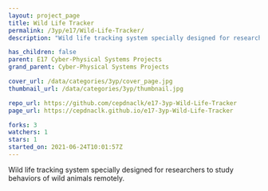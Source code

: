 ```yaml
---
layout: project_page
title: Wild Life Tracker
permalink: /3yp/e17/Wild-Life-Tracker/
description: "Wild life tracking system specially designed for researchers to study behaviors of wild animals remotely. "

has_children: false
parent: E17 Cyber-Physical Systems Projects
grand_parent: Cyber-Physical Systems Projects

cover_url: /data/categories/3yp/cover_page.jpg
thumbnail_url: /data/categories/3yp/thumbnail.jpg

repo_url: https://github.com/cepdnaclk/e17-3yp-Wild-Life-Tracker
page_url: https://cepdnaclk.github.io/e17-3yp-Wild-Life-Tracker

forks: 3
watchers: 1
stars: 1
started_on: 2021-06-24T10:01:57Z
---
```

Wild life tracking system specially designed for researchers to study behaviors of wild animals remotely. 

